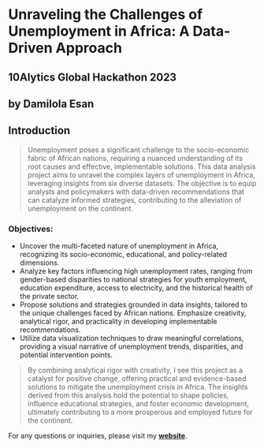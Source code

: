 # Unraveling the Challenges of Unemployment in Africa: A Data-Driven Approach

## 10Alytics Global Hackathon 2023

## by Damilola Esan

## Introduction

>Unemployment poses a significant challenge to the socio-economic fabric of African nations, requiring a nuanced understanding of its root causes and effective, implementable solutions. This data analysis project aims to unravel the complex layers of unemployment in Africa, leveraging insights from six diverse datasets. The objective is to equip analysts and policymakers with data-driven recommendations that can catalyze informed strategies, contributing to the alleviation of unemployment on the continent.

### Objectives:

- Uncover the multi-faceted nature of unemployment in Africa, recognizing its socio-economic, educational, and policy-related dimensions.
- Analyze key factors influencing high unemployment rates, ranging from gender-based disparities to national strategies for youth employment, education expenditure, access to electricity, and the historical health of the private sector.
- Propose solutions and strategies grounded in data insights, tailored to the unique challenges faced by African nations. Emphasize creativity, analytical rigor, and practicality in developing implementable recommendations.
- Utilize data visualization techniques to draw meaningful correlations, providing a visual narrative of unemployment trends, disparities, and potential intervention points.

>By combining analytical rigor with creativity, I see this project as a catalyst for positive change, offering practical and evidence-based solutions to mitigate the unemployment crisis in Africa. The insights derived from this analysis hold the potential to shape policies, influence educational strategies, and foster economic development, ultimately contributing to a more prosperous and employed future for the continent.

For any questions or inquiries, please visit my **[website](https://www.bit.ly/damiesan)**.